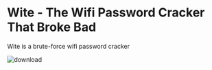 # Wite - The Wifi Password Cracker That Broke Bad
Wite is a brute-force wifi password cracker

![download](https://user-images.githubusercontent.com/109066757/218295012-048001cb-8584-4fc4-acc7-b9fa7e4a8242.jpg)
